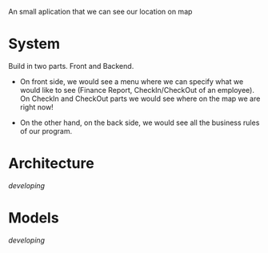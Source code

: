 An small aplication that we can see our location on map

# System
Build in two parts. Front and Backend.

- On front side, we would see a menu where we can specify what we would like to see (Finance Report, CheckIn/CheckOut of an employee). On CheckIn and CheckOut parts we would see where on the map we are right now!

- On the other hand, on the back side, we would see all the business rules of our program.

# Architecture
<i>developing</i>

# Models
<i>developing</i>

